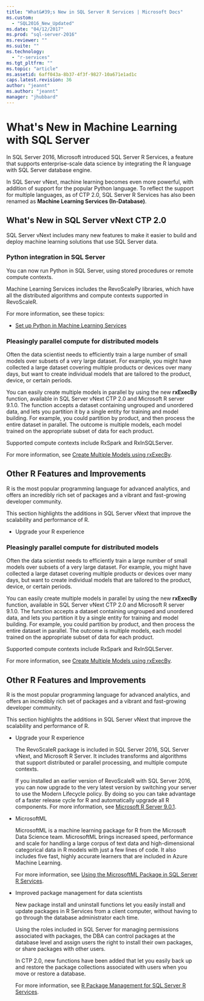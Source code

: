 ```yaml
---
title: "What&#39;s New in SQL Server R Services | Microsoft Docs"
ms.custom: 
  - "SQL2016_New_Updated"
ms.date: "04/12/2017"
ms.prod: "sql-server-2016"
ms.reviewer: ""
ms.suite: ""
ms.technology: 
  - "r-services"
ms.tgt_pltfrm: ""
ms.topic: "article"
ms.assetid: 6aff043a-8b37-4f3f-9827-10a671e1ad1c
caps.latest.revision: 36
author: "jeannt"
ms.author: "jeannt"
manager: "jhubbard"
---
```


# What&#39;s New in Machine Learning with SQL Server

In SQL Server 2016, Microsoft introduced SQL Server R Services, a feature that supports enterprise-scale data science by integrating the R language with SQL Server database engine.  

In SQL Server vNext, machine learning becomes even more powerful, with addition of support for the popular Python language. To reflect the support for multiple languages, as of CTP 2.0, SQL Server R Services has also been renamed as **Machine Learning Services (In-Database)**.

## What's New in SQL Server vNext CTP 2.0

SQL Server vNext includes many new features to make it easier to build and deploy machine learning solutions that use SQL Server data. 


### Python integration in SQL Server

You can now run Python in SQL Server, using stored procedures or remote compute contexts. 

Machine Learning Services includes the RevoScalePy libraries, which have all the distributed algorithms and compute contexts supported in RevoScaleR.

For more information, see these topics:

+ [Set up Python in Machine Learning Services](../advanced-analytics/python/setup-python-machine-learning-services.md)


### Pleasingly parallel compute for distributed models

Often the data scientist needs to efficiently train a large number of small models over subsets of a very large dataset. For example, you might have collected a large dataset covering multiple products or devices over many days, but want to create individual models that are tailored to the product, device, or certain periods. 

You can easily create multiple models in parallel by using the new **rxExecBy** function, available in SQL Server vNext CTP 2.0 and Microsoft R server 9.1.0. The function accepts a dataset containing ungrouped and unordered data, and lets you partition it by a single entity for training and model building. For example, you could partition by product, and then process the entire dataset in parallel. The outcome is multiple models, each model trained on the appropriate subset of data for each product. 

Supported compute contexts include RxSpark and RxInSQLServer.

For more information, see [Create Multiple Models using rxExecBy](../advanced-analytics/r/creating-multiple-models-using-rxexecby.md).

## Other R Features and Improvements  

R is the most popular programming language for advanced analytics, and offers an incredibly rich set of packages and a vibrant and fast-growing developer community. 

This section highlights the additions in SQL Server vNext that improve the scalability and performance of R.

+ Upgrade your R experience 


### Pleasingly parallel compute for distributed models

Often the data scientist needs to efficiently train a large number of small models over subsets of a very large dataset. For example, you might have collected a large dataset covering multiple products or devices over many days, but want to create individual models that are tailored to the product, device, or certain periods. 

You can easily create multiple models in parallel by using the new **rxExecBy** function, available in SQL Server vNext CTP 2.0 and Microsoft R server 9.1.0. The function accepts a dataset containing ungrouped and unordered data, and lets you partition it by a single entity for training and model building. For example, you could partition by product, and then process the entire dataset in parallel. The outcome is multiple models, each model trained on the appropriate subset of data for each product. 

Supported compute contexts include RxSpark and RxInSQLServer.

For more information, see [Create Multiple Models using rxExecBy](../advanced-analytics/r/creating-multiple-models-using-rxexecby.md).

## Other R Features and Improvements  

R is the most popular programming language for advanced analytics, and offers an incredibly rich set of packages and a vibrant and fast-growing developer community. 

This section highlights the additions in SQL Server vNext that improve the scalability and performance of R.

+ Upgrade your R experience 

  The RevoScaleR package is included in SQL Server 2016, SQL Server vNext, and Microsoft R Server. It includes transforms and algorithms that support distributed or parallel processing, and multiple compute contexts. 
  
  If you installed an earlier version of RevoScaleR with SQL Server 2016, you can now upgrade to the very latest version by switching your server to use the Modern Lifecycle policy. By doing so you can take advantage of a faster release cycle for R and automatically upgrade all R components. For more information, see [Microsoft R Server 9.0.1](https://msdn.microsoft.com/microsoft-r/rserver-whats-new).

+ MicrosoftML 

   MicrosoftML is a machine learning package for R from the Microsoft Data Science team. MicrosoftML brings increased speed, performance and scale for handling a large corpus of text data and high-dimensional categorical data in R models with just a few lines of code. It also includes five fast, highly accurate learners that are included in Azure Machine Learning. 

   For more information, see [Using the MicrosoftML Package in SQL Server R Services](../advanced-analytics/using-the-microsoftml-package.md).
   
+ Improved package management for data scientists

  New package install and uninstall functions let you easily install and update packages in R Services from a client computer, without having to go through the database administrator each time. 
  
  Using the roles included in SQL Server for managing permissions associated with packages, the DBA can control packages at the database level and assign users the right to install their own packages, or share packages with other users. 
  
  In CTP 2.0, new functions have been added that let you easily back up and restore the package collections associated with users when you move or restore a database.
  
  For more information, see [R Package Management for SQL Server R Services](../advanced-analytics/r/r-package-management-for-sql-server-r-services.md). 





